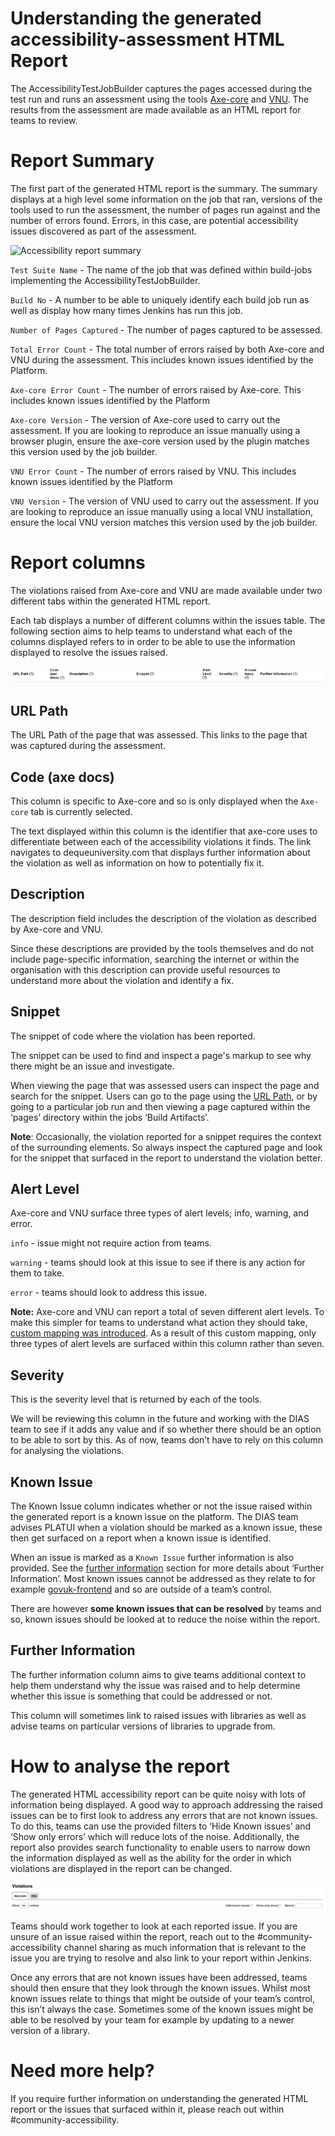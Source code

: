 # Understanding the generated accessibility-assessment HTML Report
The AccessibilityTestJobBuilder captures the pages accessed during the test run and runs an assessment using the tools [Axe-core](https://github.com/dequelabs/axe-core) and [VNU](https://www.npmjs.com/package/vnu-jar). The results from the assessment are made available as an HTML report for teams to review.

# Report Summary
The first part of the generated HTML report is the summary. The summary displays at a high level some information on the job that ran, versions of the tools used to run the assessment, the number of pages run against and the number of errors found. Errors, in this case, are potential accessibility issues discovered as part of the assessment.

![Accessibility report summary](report-summary.png)

`Test Suite Name` - The name of the job that was defined within build-jobs implementing the AccessibilityTestJobBuilder.

`Build No` - A number to be able to uniquely identify each build job run as well as display how many times Jenkins has run this job.

`Number of Pages Captured` - The number of pages captured to be assessed.

`Total Error Count` - The total number of errors raised by both Axe-core and VNU during the assessment. This includes known issues identified by the Platform.

`Axe-core Error Count` - The number of errors raised by Axe-core. This includes known issues identified by the Platform

`Axe-core Version` - The version of Axe-core used to carry out the assessment. If you are looking to reproduce an issue manually using a browser plugin, ensure the axe-core version used by the plugin matches this version used by the job builder.

`VNU Error Count` - The number of errors raised by VNU. This includes known issues identified by the Platform

`VNU Version` - The version of VNU used to carry out the assessment. If you are looking to reproduce an issue manually using a local VNU installation, ensure the local VNU version matches this version used by the job builder.

# Report columns
The violations raised from Axe-core and VNU are made available under two different tabs within the generated HTML report.

Each tab displays a number of different columns within the issues table. The following section aims to help teams to understand what each of the columns displayed refers to in order to be able to use the information displayed to resolve the issues raised.

![Report table column headings](report-table-columns.png)

## URL Path
The URL Path of the page that was assessed. This links to the page that was captured during the assessment.

## Code (axe docs)
This column is specific to Axe-core and so is only displayed when the `Axe-core` tab is currently selected.

The text displayed within this column is the identifier that axe-core uses to differentiate between each of the accessibility violations it finds. The link navigates to dequeuniversity.com that displays further information about the violation as well as information on how to potentially fix it.

## Description
The description field includes the description of the violation as described by Axe-core and VNU.

Since these descriptions are provided by the tools themselves and do not include page-specific information, searching the internet or within the organisation with this description can provide useful resources to understand more about the violation and identify a fix.

## Snippet
The snippet of code where the violation has been reported.

The snippet can be used to find and inspect a page's markup to see why there might be an issue and investigate.

When viewing the page that was assessed users can inspect the page and search for the snippet. Users can go to the page using the [URL Path](#URL-Path), or by going to a particular job run and then viewing a page captured within the ‘pages’ directory within the jobs ‘Build Artifacts’.

**Note**: Occasionally, the violation reported for a snippet requires the context of the surrounding elements. So always inspect the captured page and look for the snippet that surfaced in the report to understand the violation better.

## Alert Level
Axe-core and VNU surface three types of alert levels; info, warning, and error.

`info` - issue might not require action from teams.

`warning` - teams should look at this issue to see if there is any action for them to take.

`error` - teams should look to address this issue.

**Note:** Axe-core and VNU can report a total of seven different alert levels. To make this simpler for teams to understand what action they should take, [custom mapping was introduced](https://github.com/hmrc/page-accessibility-check/blob/main/src/main/scala/uk/gov/hmrc/a11y/tools/AlertLevel.scala#L10-L18). As a result of this custom mapping, only three types of alert levels are surfaced within this column rather than seven.

## Severity
This is the severity level that is returned by each of the tools.

We will be reviewing this column in the future and working with the DIAS team to see if it adds any value and if so whether there should be an option to be able to sort by this. As of now, teams don’t have to rely on this column for analysing the violations.

## Known Issue
The Known Issue column indicates whether or not the issue raised within the generated report is a known issue on the platform. The DIAS team advises PLATUI when a violation should be marked as a known issue, these then get surfaced on a report when a known issue is identified.

When an issue is marked as a `Known Issue` further information is also provided. See the [further information](#Further-Information) section for more details about ‘Further Information’. Most known issues cannot be addressed as they relate to for example [govuk-frontend](https://github.com/hmrc/page-accessibility-check/blob/main/src/main/resources/application.conf#L86-L94) and so are outside of a team’s control.

There are however **some known issues that can be resolved** by teams and so, known issues should be looked at to reduce the noise within the report.

## Further Information
The further information column aims to give teams additional context to help them understand why the issue was raised and to help determine whether this issue is something that could be addressed or not.

This column will sometimes link to raised issues with libraries as well as advise teams on particular versions of libraries to upgrade from.

# How to analyse the report
The generated HTML accessibility report can be quite noisy with lots of information being displayed. A good way to approach addressing the raised issues can be to first look to address any errors that are not known issues. To do this, teams can use the provided filters to ‘Hide Known issues’ and ‘Show only errors’  which will reduce lots of the noise. Additionally, the report also provides search functionality to enable users to narrow down the information displayed as well as the ability for the order in which violations are displayed in the report can be changed.

![The filters available within the generated report](report-filters-available.png)

Teams should work together to look at each reported issue. If you are unsure of an issue raised within the report, reach out to the #community-accessibility channel sharing as much information that is relevant to the issue you are trying to resolve and also link to your report within Jenkins. 

Once any errors that are not known issues have been addressed, teams should then ensure that they look through the known issues. Whilst most known issues relate to things that might be outside of your team’s control, this isn’t always the case. Sometimes some of the known issues might be able to be resolved by your team for example by updating to a newer version of a library.

# Need more help?
If you require further information on understanding the generated HTML report or the issues that surfaced within it, please reach out within #community-accessibility.
